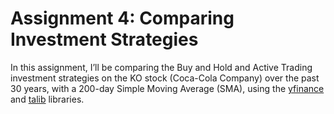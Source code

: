 # Assignment 4: Comparing Investment Strategies

In this assignment, I’ll be comparing the Buy and Hold and Active Trading investment strategies on the KO stock (Coca-Cola Company) over the past 30 years, with a 200-day Simple Moving Average (SMA), using the [yfinance](https://pypi.org/project/yfinance/) and [talib](https://pypi.org/project/TA-Lib/) libraries.
